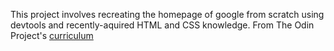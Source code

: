 This project involves recreating the homepage of google from scratch using devtools and recently-aquired HTML and CSS knowledge. 
From The Odin Project's [curriculum](http://www.theodinproject.com/courses/web-development-101/lessons/html-css)
